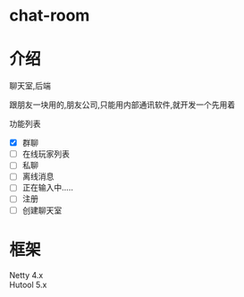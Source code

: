 # chat-room

# 介绍
聊天室,后端

跟朋友一块用的,朋友公司,只能用内部通讯软件,就开发一个先用着


功能列表
* [x] 群聊
* [ ] 在线玩家列表  
* [ ] 私聊  
* [ ] 离线消息  
* [ ] 正在输入中.....  
* [ ] 注册
* [ ] 创建聊天室  

# 框架
Netty 4.x  
Hutool 5.x